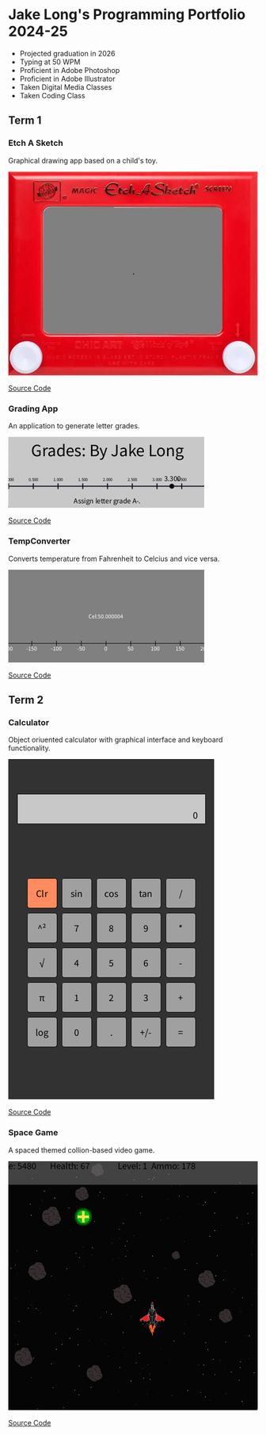 # Jake Long's Programming Portfolio 2024-25
* Projected graduation in 2026
* Typing at 50 WPM
* Proficient in Adobe Photoshop
* Proficient in Adobe Illustrator
* Taken Digital Media Classes
* Taken Coding Class

## Term 1
### Etch A Sketch

Graphical drawing app based on a child's toy.

![Running App](https://github.com/TechnoJoe15/programmingportfolio/blob/main/images/EtchASketchSS.png?raw=true)

[Source Code](https://github.com/TechnoJoe15/programmingportfolio/tree/main/src/term%201/EtchASketch)

### Grading App

An application to generate letter grades.

![Running App](https://github.com/TechnoJoe15/programmingportfolio/blob/main/images/GradingAppSS.png)

[Source Code](https://github.com/TechnoJoe15/programmingportfolio/tree/main/src/term%201/GradingApp)

### TempConverter

Converts temperature from Fahrenheit to Celcius and vice versa.

![Running App](https://github.com/TechnoJoe15/programmingportfolio/blob/main/images/TempConverterSS.png)

[Source Code](https://github.com/TechnoJoe15/programmingportfolio/blob/main/src/term%201/TempConverter.pde)

## Term 2
### Calculator

Object oriuented calculator with graphical interface and keyboard functionality.

![Running App](https://github.com/TechnoJoe15/programmingportfolio/blob/main/images/CalculatorSS.png?raw=true)

[Source Code](https://github.com/TechnoJoe15/programmingportfolio/tree/main/src/term%201/Calculator)

### Space Game

A spaced themed collion-based video game.

![Running App](https://github.com/TechnoJoe15/programmingportfolio/blob/main/images/SpaceGameSS.png)

[Source Code](https://github.com/TechnoJoe15/programmingportfolio/tree/main/src/term%202/SpaceGame)

